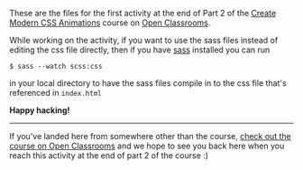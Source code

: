 These are the files for the first activity at the end of Part 2 of the [Create Modern CSS Animations](https://openclassrooms.com/en/courses/5625816-create-modern-css-animations) course on [Open Classrooms](http://openclassrooms.com/).

While working on the activity, if you want to use the sass files instead of editing the css file directly, then if you have [sass](https://sass-lang.com/) installed you can run 

```
$ sass --watch scss:css
```
 
 in your local directory to have the sass files compile in to the css file that's referenced in `index.html`

 **Happy hacking!**

---

 If you've landed here from somewhere other than the course, [check out the course on Open Classrooms](https://openclassrooms.com/en/courses/5625816-create-modern-css-animations) and we hope to see you back here when you reach this activity at the end of part 2 of the course :)
